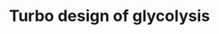 ---
annotations:
- id: PW:0000640
  parent: classic metabolic pathway
  type: Pathway Ontology
  value: glycolysis pathway
authors:
- Anwesha
- Khanspers
- MaintBot
description: Many catabolic pathways begin with an ATP-requiring activation step,
  after which further metabolism yields a surplus of ATP. Such a 'turbo' principle
  is useful but also contains an inherent risk. This is illustrated by a detailed
  kinetic analysis of glycolysis in a Saccharomyces cerevisiae mutant. The model has
  been converted to GPML using the PathSBML plugin from PathVIsio, importing the model
  BIOMD0000000253 from the BioModels Database directly. The layout has been improved
  manually.
last-edited: 2019-09-17
organisms:
- Saccharomyces cerevisiae
redirect_from:
- /index.php/Pathway:WP3636
- /instance/WP3636
- /instance/WP3636_rr107022
revision: r107022
schema-jsonld:
- '@context': https://schema.org/
  '@id': https://wikipathways.github.io/pathways/WP3636.html
  '@type': Dataset
  creator:
    '@type': Organization
    name: WikiPathways
  description: Many catabolic pathways begin with an ATP-requiring activation step,
    after which further metabolism yields a surplus of ATP. Such a 'turbo' principle
    is useful but also contains an inherent risk. This is illustrated by a detailed
    kinetic analysis of glycolysis in a Saccharomyces cerevisiae mutant. The model
    has been converted to GPML using the PathSBML plugin from PathVIsio, importing
    the model BIOMD0000000253 from the BioModels Database directly. The layout has
    been improved manually.
  keywords:
  - ADP
  - ATP
  - Fru 1,6 P2
  - Glc
  - HMP
  - Tre 6 P
  license: CC0
  name: Turbo design of glycolysis
seo: CreativeWork
title: Turbo design of glycolysis
wpid: WP3636
---